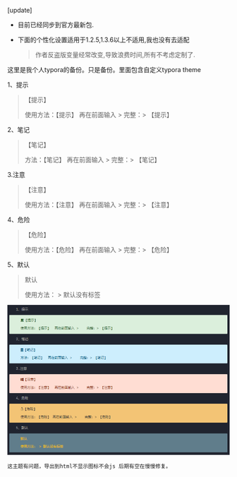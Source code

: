 [update]

- 目前已经同步到官方最新包.

- 下面的个性化设置适用于1.2.5,1.3.6以上不适用,我也没有去适配

  > 作者反盗版变量经常改变,导致浪费时间,所有不考虑定制了.

这里是我个人typora的备份。只是备份。里面包含自定义typora theme

1、提示

> 【提示】
>
> 使用方法：【提示】  再在前面输入 >    完整：> 【提示】

2、笔记

> 【笔记】
>
> 方法：【笔记】  再在前面输入 >    完整：> 【笔记】

3.注意

> 【注意】
>
> 使用方法：【注意】  再在前面输入 >    完整：> 【注意】

4、危险

> 【危险】
>
> 使用方法：【危险】 再在前面输入 >    完整：> 【危险】

5、默认

> 默认
>
> 使用方法： > 默认没有标签

![image-20220619233250876](README.assets/image-20220619233250876.png)

```css
这主题有问题，导出到html不显示图标不会js 后期有空在慢慢修复。
```

